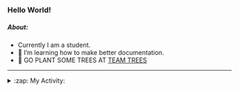 ### Hello World!

##### About:
- Currently I am a student.
- 🌱 I’m learning how to make better documentation.
- 🌱 GO PLANT SOME TREES AT [TEAM TREES](https://teamtrees.org/)

---
<details>
  <summary>:zap: My Activity:</summary>
  
<!--START_SECTION:waka-->
![Code Time](http://img.shields.io/badge/Code%20Time-1%2C244%20hrs%2052%20mins-blue)

**I'm a Night 🦉** 

```text
🌞 Morning                2066 commits        ███░░░░░░░░░░░░░░░░░░░░░░   10.38 % 
🌆 Daytime                6685 commits        ████████░░░░░░░░░░░░░░░░░   33.58 % 
🌃 Evening                5718 commits        ███████░░░░░░░░░░░░░░░░░░   28.73 % 
🌙 Night                  5436 commits        ███████░░░░░░░░░░░░░░░░░░   27.31 % 
```
📅 **I'm Most Productive on Wednesday** 

```text
Monday                   2743 commits        ███░░░░░░░░░░░░░░░░░░░░░░   13.78 % 
Tuesday                  2733 commits        ███░░░░░░░░░░░░░░░░░░░░░░   13.73 % 
Wednesday                4719 commits        ██████░░░░░░░░░░░░░░░░░░░   23.71 % 
Thursday                 2635 commits        ███░░░░░░░░░░░░░░░░░░░░░░   13.24 % 
Friday                   2125 commits        ███░░░░░░░░░░░░░░░░░░░░░░   10.68 % 
Saturday                 1696 commits        ██░░░░░░░░░░░░░░░░░░░░░░░   08.52 % 
Sunday                   3254 commits        ████░░░░░░░░░░░░░░░░░░░░░   16.35 % 
```


📊 **This Week I Spent My Time On** 

```text
🔥 Editors: 
VS Code                  53 mins             ██████████████░░░░░░░░░░░   55.79 % 
IntelliJ                 42 mins             ███████████░░░░░░░░░░░░░░   44.21 % 

🐱‍💻 Projects: 
java-springboot-projects 42 mins             ███████████░░░░░░░░░░░░░░   44.21 % 
py-series                38 mins             ██████████░░░░░░░░░░░░░░░   39.56 % 
github-readme-youtube-car12 mins             ███░░░░░░░░░░░░░░░░░░░░░░   13.36 % 
vlsm-subnet              2 mins              █░░░░░░░░░░░░░░░░░░░░░░░░   02.87 % 
CSE224-Fundamentals-of-An0 secs              ░░░░░░░░░░░░░░░░░░░░░░░░░   00.01 % 
```


 Last Updated on 02/11/2023 05:10:34 UTC
<!--END_SECTION:waka-->
</details>
